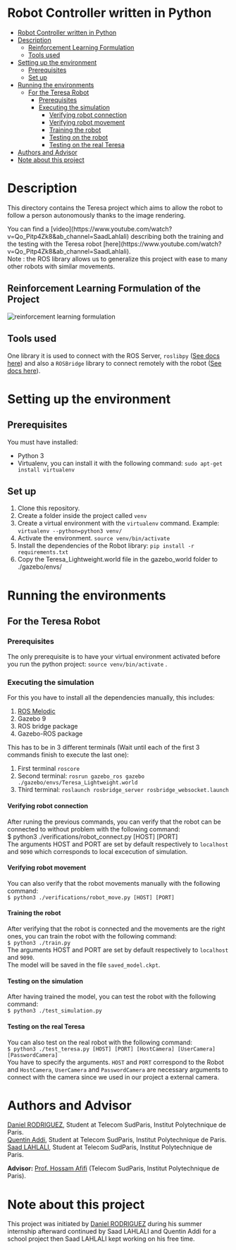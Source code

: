# Robot Controller written in Python
- [Robot Controller written in Python](#robot-controller-written-in-python)
- [Description](#description)
  - [Reinforcement Learning Formulation](#reinforcement-learning-formulation)
  - [Tools used](#tools-used)
- [Setting up the environment](#setting-up-the-environment)
  - [Prerequisites](#prerequisites)
  - [Set up](#set-up)
- [Running the environments](#running-the-environments)
  - [For the Teresa Robot](#for-the-teresa-robot)
    - [Prerequisites](#prerequisites-1)
    - [Executing the simulation ](#executing-the-simulation)
      - [Verifying robot connection](#verifying-robot-connection)
      - [Verifying robot movement](#verifying-robot-movement)
      - [Training the robot ](#training-the-robot)
      - [Testing on the robot ](#testing-on-the-robot)
      - [Testing on the real Teresa ](#testing-on-the-real-teresa)
- [Authors and Advisor](#authors-and-advisor)
- [Note about this project](#note-about-this-project)

# Description
This directory contains the Teresa project which aims to allow the robot to follow a person autonomously thanks to the image rendering. 
<p>
You can find a [video](https://www.youtube.com/watch?v=Qo_Pitp4Zk8&ab_channel=SaadLahlali) describing both the training and the testing with the Teresa robot [here](https://www.youtube.com/watch?v=Qo_Pitp4Zk8&ab_channel=SaadLahlali).<br />
Note : the ROS library allows us to generalize this project with ease to many other robots with similar movements.

## Reinforcement Learning Formulation of the Project
 ![reinforcement learning formulation](https://github.com/saad2050lahlali/Teresa_Robot/blob/master/images/rl_map.png)

## Tools used
One library it is used to connect with the ROS Server, ```roslibpy``` ([See docs here](https://roslibpy.readthedocs.io/en/latest/reference/index.html)) and also a ```ROSBridge``` library to connect remotely with the robot ([See docs here](http://wiki.ros.org/rosbridge_suite#:~:text=At%20its%20core%2C%20rosbridge%20is,Author%3A%20Maintained%20by%20Jonathan%20Mace)).

# Setting up the environment
## Prerequisites
You must have installed:
- Python 3
- Virtualenv, you can install it with the following command: ```sudo apt-get install virtualenv```

## Set up
1) Clone this repository.
2) Create a folder inside the project called ```venv```
3) Create a virtual environment with the ```virtualenv``` command. Example: ```virtualenv --python=python3 venv/```
4) Activate the environment. ```source venv/bin/activate```
5) Install the dependencies of the Robot library: ```pip install -r requirements.txt```
6) Copy the Teresa_Lightweight.world file in the gazebo_world folder to ./gazebo/envs/

# Running the environments
## For the Teresa Robot
### Prerequisites
The only prerequisite is to have your virtual environment activated before you run the python project: ```source venv/bin/activate``` .

### Executing the simulation 
For this you have to install all the dependencies manually, this includes:
1) [ROS Melodic](http://wiki.ros.org/melodic/Installation/Ubuntu)
2) Gazebo 9
3) ROS bridge package
4) Gazebo-ROS package 
<p>

This has to be in 3 different terminals (Wait until each of the first 3 commands finish to execute the last one):
1) First terminal ```roscore```
2) Second terminal: ```rosrun gazebo_ros gazebo ./gazebo/envs/Teresa_Lightweight.world```
3) Third terminal: ```roslaunch rosbridge_server rosbridge_websocket.launch```

#### Verifying robot connection
After runing the previous commands, you can verify that the robot can be connected to without problem with the following command:<br />
$ python3 ./verifications/robot_connect.py [HOST] [PORT]<br />
The arguments HOST and PORT are set by default respectively to ```localhost``` and ```9090``` which corresponds to local excecution of simulation.

#### Verifying robot movement
You can also verify that the robot movements manually with the following command:<br />
```$ python3 ./verifications/robot_move.py [HOST] [PORT]```

#### Training the robot 
After verifying that the robot is connected and the movements are the right ones, you can train the robot with the following command:  
```$ python3 ./train.py```<br />
The arguments HOST and PORT are set by default respectively to ```localhost``` and ```9090```.<br />
The model will be saved in the file ```saved_model.ckpt```. 

#### Testing on the simulation
After having trained the model, you can test the robot with the following command:<br />
```$ python3 ./test_simulation.py```

#### Testing on the real Teresa
You can also test on the real robot with the following command:<br />
```$ python3 ./test_teresa.py [HOST] [PORT] [HostCamera] [UserCamera] [PasswordCamera]```<br />
You have to specify the arguments. ```HOST``` and ```PORT``` correspond to the Robot and ```HostCamera```, ```UserCamera``` and ```PasswordCamera``` are necessary arguments to connect with the camera since we used in our project a external camera.


# Authors and Advisor
[Daniel RODRIGUEZ](https://danielrs975.github.io), Student at Telecom SudParis, Institut Polytechnique de Paris.<br />
[Quentin Addi](https://www.linkedin.com/in/quentin-addi-12482b194/), Student at Telecom SudParis, Institut Polytechnique de Paris.<br />
[Saad LAHLALI](https://www.linkedin.com/in/saad-lahlali/), Student at Telecom SudParis, Institut Polytechnique de Paris.<br />

**Advisor:** [Prof. Hossam Afifi](http://www-public.int-evry.fr/~afifi/cvusnew.html) (Telecom SudParis, Institut Polytechnique de Paris).

# Note about this project
This project was initiated by [Daniel RODRIGUEZ](https://github.com/danielrs975/robot_controller) during his summer internship afterward continued by Saad LAHLALI and Quentin Addi for a school project then Saad LAHLALI kept working on his free time.
